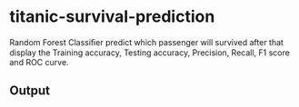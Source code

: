 # titanic-survival-prediction
Random Forest Classiﬁer predict which passenger will survived after that display the Training accuracy, Testing accuracy, Precision, Recall, F1 score and ROC curve. 

## Output

